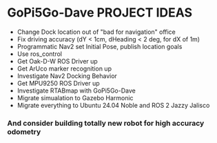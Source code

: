 # GoPi5Go-Dave PROJECT IDEAS  

- Change Dock location out of "bad for navigation" office  
- Fix driving accuracy (dY < 1cm, dHeading < 2 deg, for dX of 1m)  
- Programmatic Nav2 set Initial Pose, publish location goals  
- Use ros_control  
- Get Oak-D-W ROS Driver up  
- Get ArUco marker recognition up  
- Investigate Nav2 Docking Behavior
- Get MPU9250 ROS Driver up  
- Investigate RTABmap with GoPi5Go-Dave  
- Migrate simualation to Gazebo Harmonic  
- Migrate everything to Ubuntu 24.04 Noble and ROS 2 Jazzy Jalisco  

### And consider building totally new robot for high accuracy odometry  
